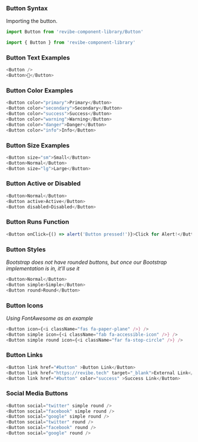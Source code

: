 ### Button Syntax

Importing the button.
```js static
import Button from 'revibe-component-library/Button'

import { Button } from 'revibe-component-library'
```

### Button Text Examples
```js padded
<Button />
<Button>🍕</Button>
```

### Button Color Examples
```js padded
<Button color="primary">Primary</Button>
<Button color="secondary">Secondary</Button>
<Button color="success">Success</Button>
<Button color="warning">Warning</Button>
<Button color="danger">Danger</Button>
<Button color="info">Info</Button>
```

### Button Size Examples
```js padded
<Button size="sm">Small</Button>
<Button>Normal</Button>
<Button size="lg">Large</Button>
```

### Button Active or Disabled
```js padded
<Button>Normal</Button>
<Button active>Active</Button>
<Button disabled>Disabled</Button>
```

### Button Runs Function
```js
<Button onClick={() => alert('Button pressed!')}>Click for Alert!</Button>
```

### Button Styles
*Bootstrap does not have rounded buttons, but once our Bootstrap implementation is in, it'll use it*
```js padded
<Button>Normal</Button>
<Button simple>Simple</Button>
<Button round>Round</Button>
```

### Button Icons
*Using FontAwesome as an example*
```js padded
<Button icon={<i className="fas fa-paper-plane" />} />
<Button simple icon={<i className="fab fa-accessible-icon" />} />
<Button simple round icon={<i className="far fa-stop-circle" />} />
```

### Button Links
```js padded
<Button link href="#button" >Button Link</Button>
<Button link href="https://revibe.tech" target="_blank">External Link</Button>
<Button link href="#button" color="success" >Success Link</Button>
```

### Social Media Buttons
```js padded
<Button social="twitter" simple round />
<Button social="facebook" simple round />
<Button social="google" simple round />
<Button social="twitter" round />
<Button social="facebook" round />
<Button social="google" round />
```